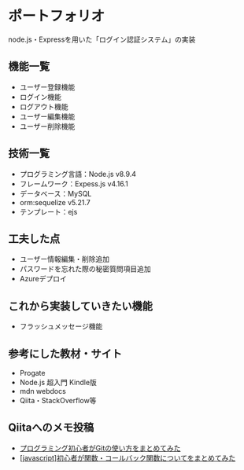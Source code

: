 # ポートフォリオ


node.js・Expressを用いた「ログイン認証システム」の実装

## 機能一覧
*  ユーザー登録機能
*  ログイン機能
*  ログアウト機能
*  ユーザー編集機能
*  ユーザー削除機能

## 技術一覧
*  プログラミング言語：Node.js v8.9.4
*  フレームワーク：Expess.js v4.16.1
*  データベース：MySQL
*  orm:sequelize v5.21.7
*  テンプレート：ejs

 
## 工夫した点
*  ユーザー情報編集・削除追加
*  パスワードを忘れた際の秘密質問項目追加
*  Azureデプロイ

## これから実装していきたい機能
*  フラッシュメッセージ機能

## 参考にした教材・サイト
*  Progate
*  Node.js 超入門 Kindle版
*  mdn webdocs
*  Qiita・StackOverflow等

## Qiitaへのメモ投稿
*  [プログラミング初心者がGitの使い方をまとめてみた](https://qiita.com/moriyama14t/items/7fc7fd6bd6603bad30f1)
*  [[javascript]初心者が関数・コールバック関数についてをまとめてみた](https://qiita.com/moriyama14t/items/453bfdfe394e654daace)


